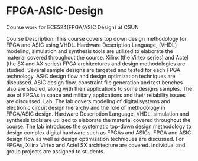 # FPGA-ASIC-Design
Course work for ECE524(FPGA/ASIC Design) at CSUN

Course Description:
This course covers top down design methodology for FPGA and ASIC using VHDL. Hardware Description Language, (VHDL) modeling, simulation and synthesis tools are utilized to elaborate the material covered throughout the course. Xilinx (the Virtex series) and Actel (the SX and AX series) FPGA architectures and design methodologies are studied. Several sample designs are targeted and tested for each FPGA technology. ASIC design flow and design optimization techniques are discussed. ASIC design flow, constraint file generation and test benches also are studied, along with their applications to some designs samples. The use of FPGAs in space and military applications and their reliability issues are discussed. Lab: The lab covers modeling of digital systems and electronic circuit design hierarchy and the role of methodology in FPGA/ASIC design. Hardware Description Language, VHDL, simulation and synthesis tools are utilized to elaborate the material covered throughout the course. The lab introduces the systematic top-down design methodology to design complex digital hardware such as FPGAs and ASICs. FPGA and ASIC design flow as well as design optimization techniques are discussed. For FPGAs, Xilinx Virtex and Actel SX architecture are covered. Individual and group projects are assigned to students.
